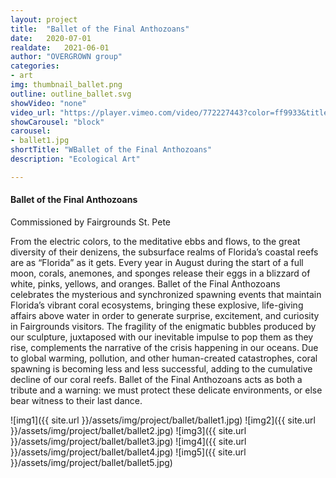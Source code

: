 ```yaml
---
layout: project
title:  "Ballet of the Final Anthozoans"
date:   2020-07-01
realdate:   2021-06-01
author: "OVERGROWN group"
categories:
- art
img: thumbnail_ballet.png
outline: outline_ballet.svg
showVideo: "none"
video_url: "https://player.vimeo.com/video/772227443?color=ff9933&title=0&byline=0&portrait=0"
showCarousel: "block"
carousel:
- ballet1.jpg
shortTitle: "WBallet of the Final Anthozoans"
description: "Ecological Art"

---
```

#### Ballet of the Final Anthozoans ####

Commissioned by Fairgrounds St. Pete

From the electric colors, to the meditative ebbs and flows, to the great diversity of their denizens, the subsurface realms of Florida’s coastal reefs are as “Florida” as it gets. Every year in August during the start of a full moon, corals, anemones, and sponges release their eggs in a blizzard of white, pinks, yellows, and oranges. Ballet of the Final Anthozoans celebrates the mysterious and synchronized spawning events that maintain Florida’s vibrant coral ecosystems, bringing these explosive, life-giving affairs above water in order to generate surprise, excitement, and curiosity in Fairgrounds visitors. The fragility of the enigmatic bubbles produced by our sculpture, juxtaposed with our inevitable impulse to pop them as they rise, complements the narrative of the crisis happening in our oceans. Due to global warming, pollution, and other human-created catastrophes, coral spawning is becoming less and less successful, adding to the cumulative decline of our coral reefs. Ballet of the Final Anthozoans acts as both a tribute and a warning: we must protect these delicate environments, or else bear witness to their last dance.

![img1]({{ site.url }}/assets/img/project/ballet/ballet1.jpg)
![img2]({{ site.url }}/assets/img/project/ballet/ballet2.jpg)
![img3]({{ site.url }}/assets/img/project/ballet/ballet3.jpg)
![img4]({{ site.url }}/assets/img/project/ballet/ballet4.jpg)
![img5]({{ site.url }}/assets/img/project/ballet/ballet5.jpg)
